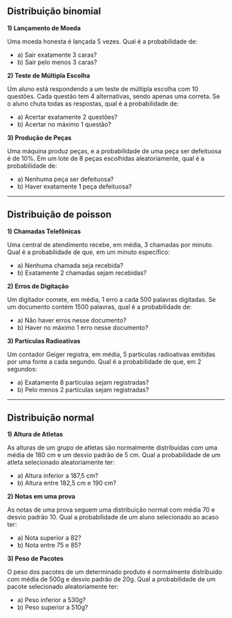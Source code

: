 

## Distribuição binomial

**1) Lançamento de Moeda**

Uma moeda honesta é lançada 5 vezes. Qual é a probabilidade de:

- a) Sair exatamente 3 caras?
- b) Sair pelo menos 3 caras?


**2) Teste de Múltipla Escolha** 

Um aluno está respondendo a um teste de múltipla escolha com 10 questões. Cada questão tem 4 alternativas, sendo apenas uma correta. Se o aluno chuta todas as respostas, qual é a probabilidade de:

- a) Acertar exatamente 2 questões?
- b) Acertar no máximo 1 questão?

**3) Produção de Peças** 

Uma máquina produz peças, e a probabilidade de uma peça ser defeituosa é de 10%. Em um lote de 8 peças escolhidas aleatoriamente, qual é a probabilidade de:

- a) Nenhuma peça ser defeituosa?
- b) Haver exatamente 1 peça defeituosa?

---
## Distribuição de poisson

**1) Chamadas Telefônicas** 

Uma central de atendimento recebe, em média, 3 chamadas por minuto. Qual é a probabilidade de que, em um minuto específico:

- a) Nenhuma chamada seja recebida?
- b) Exatamente 2 chamadas sejam recebidas?

**2) Erros de Digitação** 

Um digitador comete, em média, 1 erro a cada 500 palavras digitadas. Se um documento contém 1500 palavras, qual é a probabilidade de:

- a) Não haver erros nesse documento?
- b) Haver no máximo 1 erro nesse documento?

**3) Partículas Radioativas**

Um contador Geiger registra, em média, 5 partículas radioativas emitidas por uma fonte a cada segundo. Qual é a probabilidade de que, em 2 segundos:

- a) Exatamente 8 partículas sejam registradas?
- b) Pelo menos 2 partículas sejam registradas?

---
## Distribuição normal

**1) Altura de Atletas**

As alturas de um grupo de atletas são normalmente distribuídas com uma média de 180 cm e um desvio padrão de 5 cm. Qual a probabilidade de um atleta selecionado aleatoriamente ter:

- a) Altura inferior a 187,5 cm?
- b) Altura entre 182,5 cm e 190 cm?

**2) Notas em uma prova**

As notas de uma prova seguem uma distribuição normal com média 70 e desvio padrão 10. Qual a probabilidade de um aluno selecionado ao acaso ter:

- a) Nota superior a 82?
- b) Nota entre 75 e 85?

**3) Peso de Pacotes**

O peso dos pacotes de um determinado produto é normalmente distribuído com média de 500g e desvio padrão de 20g. Qual a probabilidade de um pacote selecionado aleatoriamente ter:

- a) Peso inferior a 530g?
- b) Peso superior a 510g?

